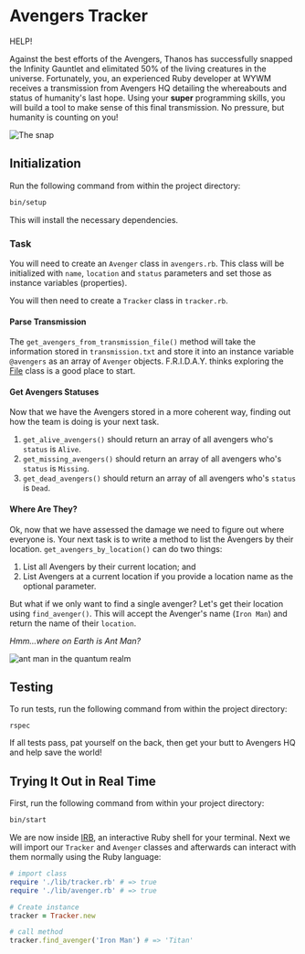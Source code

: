 # Avengers Tracker

HELP!

Against the best efforts of the Avengers, Thanos has successfully snapped the Infinity Gauntlet and elimitated 50% of the living creatures in the universe.  Fortunately, you, an experienced Ruby developer at WYWM receives a transmission from Avengers HQ detailing the whereabouts and status of humanity's last hope.  Using your **super** programming skills, you will build a tool to make sense of this final transmission. No pressure, but humanity is counting on you!

![The snap](https://media4.giphy.com/media/LOoaJ2lbqmduxOaZpS/giphy.gif)

## Initialization

Run the following command from within the project directory:
```bash
bin/setup
```
This will install the necessary dependencies.

### Task

You will need to create an `Avenger` class in `avengers.rb`.  This class will be initialized with `name`, `location` and `status` parameters and set those as instance variables (properties).

You will then need to create a `Tracker` class in `tracker.rb`.

#### Parse Transmission

The `get_avengers_from_transmission_file()` method will take the information stored in `transmission.txt` and store it into an instance variable `@avengers` as an array of `Avenger` objects. F.R.I.D.A.Y. thinks exploring the [File](https://ruby-doc.org/core-2.5.0/File.html#method-c-open) class is a good place to start.

#### Get Avengers Statuses

Now that we have the Avengers stored in a more coherent way, finding out how the team is doing is your next task. 

1. `get_alive_avengers()` should return an array of all avengers who's `status` is `Alive`.
2. `get_missing_avengers()` should return an array of all avengers who's `status` is `Missing`.
3.  `get_dead_avengers()` should return an array of all avengers who's `status` is `Dead`.

#### Where Are They?

Ok, now that we have assessed the damage we need to figure out where everyone is.  Your next task is to write a method to list the Avengers by their location. `get_avengers_by_location()` can do two things:
1. List all Avengers by their current location; and
2. List Avengers at a current location if you provide a location name as the optional parameter.

But what if we only want to find a single avenger?  Let's get their location using `find_avenger()`.  This will accept the Avenger's name (`Iron Man`) and return the name of their `location`.

*Hmm...where on Earth is Ant Man?*

![ant man in the quantum realm](https://thumbs.gfycat.com/EmotionalGoodEwe-size_restricted.gif)

## Testing

To run tests, run the following command from within the project directory:
```
rspec
```

If all tests pass, pat yourself on the back, then get your butt to Avengers HQ and help save the world!

## Trying It Out in Real Time

First, run the following command from within your project directory:

```bash
bin/start
```

We are now inside [IRB](https://ruby-doc.org/docs/ruby-doc-bundle/ProgrammingRuby/book/irb.html), an interactive Ruby shell for your terminal.  Next we will import our `Tracker` and `Avenger` classes and afterwards can interact with them normally using the Ruby language:

```ruby
# import class
require './lib/tracker.rb' # => true
require './lib/avenger.rb' # => true

# Create instance
tracker = Tracker.new

# call method
tracker.find_avenger('Iron Man') # => 'Titan'
```

